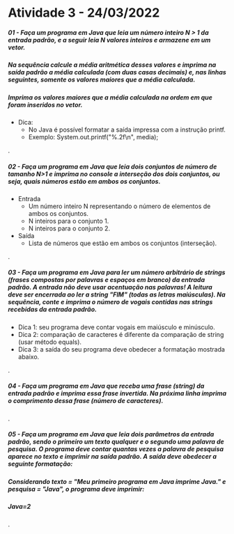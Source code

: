 # Atividade 3 - 24/03/2022

##### 01 - Faça um programa em Java que leia um número inteiro N > 1 da entrada padrão, e a seguir leia N valores inteiros e armazene em um vetor. 
##### Na sequência calcule a média aritmética desses valores e imprima na saída padrão a média calculada (com duas casas decimais) e, nas linhas seguintes, somente os valores maiores que a média calculada.
##### Imprima os valores maiores que a média calculada na ordem em que foram inseridos no vetor.
- Dica:
  - No Java é possível formatar a saída impressa com a instrução printf.
  - Exemplo: System.out.printf("%.2f\n", media);
  
.
##### 02 - Faça um programa em Java que leia dois conjuntos de número de tamanho N>1 e imprima no console a interseção dos dois conjuntos, ou seja, quais números estão em ambos os conjuntos.
- Entrada
  - Um número inteiro N representando o número de elementos de ambos os conjuntos.
  - N inteiros para o conjunto 1.
  - N inteiros para o conjunto 2.
- Saída
  - Lista de números que estão em ambos os conjuntos (interseção).
  
.
##### 03 - Faça um programa em Java para ler um número arbitrário de strings (frases compostas por palavras e espaços em branco) da entrada padrão. A entrada não deve usar acentuação nas palavras! A leitura deve ser encerrada ao ler a string "FIM" (todas as letras maiúsculas). Na sequência, conte e imprima o número de vogais contidas nas strings recebidas da entrada padrão.
- Dica 1: seu programa deve contar vogais em maiúsculo e minúsculo.
- Dica 2: comparação de caracteres é diferente da comparação de string (usar método equals).
- Dica 3: a saída do seu programa deve obedecer a formatação mostrada abaixo. 

.
##### 04 - Faça um programa em Java que receba uma frase (string) da entrada padrão e imprima essa frase invertida. Na próxima linha imprima o comprimento dessa frase (número de caracteres).
.
##### 05 - Faça um programa em Java que leia dois parâmetros da entrada padrão, sendo o primeiro um texto qualquer e o segundo uma palavra de pesquisa. O programa deve contar quantas vezes a palavra de pesquisa aparece no texto e imprimir na saída padrão. A saída deve obedecer a seguinte formatação:
##### Considerando texto = "Meu primeiro programa em Java imprime Java." e pesquisa = "Java", o programa deve imprimir:
##### Java=2
.
